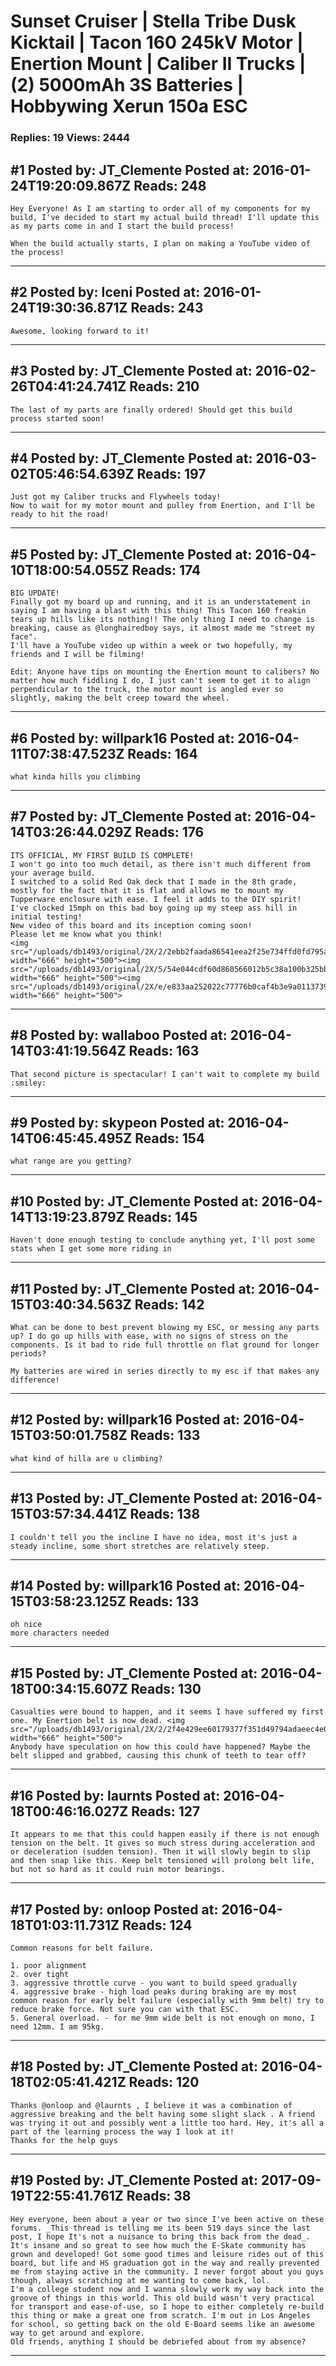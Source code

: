 # Sunset Cruiser &#124; Stella Tribe Dusk Kicktail &#124; Tacon 160 245kV Motor &#124; Enertion Mount &#124; Caliber II Trucks &#124; (2) 5000mAh 3S Batteries &#124; Hobbywing Xerun 150a ESC

### Replies: 19 Views: 2444

## \#1 Posted by: JT_Clemente Posted at: 2016-01-24T19:20:09.867Z Reads: 248

```
Hey Everyone! As I am starting to order all of my components for my build, I've decided to start my actual build thread! I'll update this as my parts come in and I start the build process!

When the build actually starts, I plan on making a YouTube video of the process!
```

---
## \#2 Posted by: Iceni Posted at: 2016-01-24T19:30:36.871Z Reads: 243

```
Awesome, looking forward to it!
```

---
## \#3 Posted by: JT_Clemente Posted at: 2016-02-26T04:41:24.741Z Reads: 210

```
The last of my parts are finally ordered! Should get this build process started soon!
```

---
## \#4 Posted by: JT_Clemente Posted at: 2016-03-02T05:46:54.639Z Reads: 197

```
Just got my Caliber trucks and Flywheels today!
Now to wait for my motor mount and pulley from Enertion, and I'll be ready to hit the road!
```

---
## \#5 Posted by: JT_Clemente Posted at: 2016-04-10T18:00:54.055Z Reads: 174

```
BIG UPDATE! 
Finally got my board up and running, and it is an understatement in saying I am having a blast with this thing! This Tacon 160 freakin tears up hills like its nothing!! The only thing I need to change is breaking, cause as @longhairedboy says, it almost made me "street my face". 
I'll have a YouTube video up within a week or two hopefully, my friends and I will be filming!

Edit: Anyone have tips on mounting the Enertion mount to calibers? No matter how much fiddling I do, I just can't seem to get it to align perpendicular to the truck, the motor mount is angled ever so slightly, making the belt creep toward the wheel.
```

---
## \#6 Posted by: willpark16 Posted at: 2016-04-11T07:38:47.523Z Reads: 164

```
what kinda hills you climbing
```

---
## \#7 Posted by: JT_Clemente Posted at: 2016-04-14T03:26:44.029Z Reads: 176

```
ITS OFFICIAL, MY FIRST BUILD IS COMPLETE!
I won't go into too much detail, as there isn't much different from your average build.
I switched to a solid Red Oak deck that I made in the 8th grade, mostly for the fact that it is flat and allows me to mount my Tupperware enclosure with ease. I feel it adds to the DIY spirit! 
I've clocked 15mph on this bad boy going up my steep ass hill in initial testing!
New video of this board and its inception coming soon!
Please let me know what you think!
<img src="/uploads/db1493/original/2X/2/2ebb2faada86541eea2f25e734ffd0fd795a6934.jpeg" width="666" height="500"><img src="/uploads/db1493/original/2X/5/54e044cdf60d860566012b5c38a100b325bb31a4.jpeg" width="666" height="500"><img src="/uploads/db1493/original/2X/e/e833aa252022c77776b0caf4b3e9a0113739ddc0.jpeg" width="666" height="500">
```

---
## \#8 Posted by: wallaboo Posted at: 2016-04-14T03:41:19.564Z Reads: 163

```
That second picture is spectacular! I can't wait to complete my build :smiley:
```

---
## \#9 Posted by: skypeon Posted at: 2016-04-14T06:45:45.495Z Reads: 154

```
what range are you getting?
```

---
## \#10 Posted by: JT_Clemente Posted at: 2016-04-14T13:19:23.879Z Reads: 145

```
Haven't done enough testing to conclude anything yet, I'll post some stats when I get some more riding in
```

---
## \#11 Posted by: JT_Clemente Posted at: 2016-04-15T03:40:34.563Z Reads: 142

```
What can be done to best prevent blowing my ESC, or messing any parts up? I do go up hills with ease, with no signs of stress on the components. Is it bad to ride full throttle on flat ground for longer periods?

My batteries are wired in series directly to my esc if that makes any difference!
```

---
## \#12 Posted by: willpark16 Posted at: 2016-04-15T03:50:01.758Z Reads: 133

```
what kind of hilla are u climbing?
```

---
## \#13 Posted by: JT_Clemente Posted at: 2016-04-15T03:57:34.441Z Reads: 138

```
I couldn't tell you the incline I have no idea, most it's just a steady incline, some short stretches are relatively steep.
```

---
## \#14 Posted by: willpark16 Posted at: 2016-04-15T03:58:23.125Z Reads: 133

```
oh nice
more characters needed
```

---
## \#15 Posted by: JT_Clemente Posted at: 2016-04-18T00:34:15.607Z Reads: 130

```
Casualties were bound to happen, and it seems I have suffered my first one. My Enertion belt is now dead. <img src="/uploads/db1493/original/2X/2/2f4e429ee60179377f351d49794adaeec4e065e5.jpeg" width="666" height="500"> 
Anybody have speculation on how this could have happened? Maybe the belt slipped and grabbed, causing this chunk of teeth to tear off?
```

---
## \#16 Posted by: laurnts Posted at: 2016-04-18T00:46:16.027Z Reads: 127

```
It appears to me that this could happen easily if there is not enough tension on the belt. It gives so much stress during acceleration and or deceleration (sudden tension). Then it will slowly begin to slip and then snap like this. Keep belt tensioned will prolong belt life, but not so hard as it could ruin motor bearings.
```

---
## \#17 Posted by: onloop Posted at: 2016-04-18T01:03:11.731Z Reads: 124

```
Common reasons for belt failure.

1. poor alignment
2. over tight
3. aggressive throttle curve - you want to build speed gradually
4. aggressive brake - high load peaks during braking are my most common reason for early belt failure (especially with 9mm belt) try to reduce brake force. Not sure you can with that ESC.
5. General overload. - for me 9mm wide belt is not enough on mono, I need 12mm. I am 95kg.
```

---
## \#18 Posted by: JT_Clemente Posted at: 2016-04-18T02:05:41.421Z Reads: 120

```
Thanks @onloop and @laurnts , I believe it was a combination of aggressive breaking and the belt having some slight slack . A friend was trying it out and possibly went a little too hard. Hey, it's all a part of the learning process the way I look at it!
Thanks for the help guys
```

---
## \#19 Posted by: JT_Clemente Posted at: 2017-09-19T22:55:41.761Z Reads: 38

```
Hey everyone, been about a year or two since I've been active on these forums. _This thread is telling me its been 519 days since the last post, I hope It's not a nuisance to bring this back from the dead_.  It's insane and so great to see how much the E-Skate community has grown and developed! Got some good times and leisure rides out of this board, but life and HS graduation got in the way and really prevented me from staying active in the community. I never forgot about you guys though, always scratching at me wanting to come back, lol.
I'm a college student now and I wanna slowly work my way back into the groove of things in this world. This old build wasn't very practical for transport and ease-of-use, so I hope to either completely re-build this thing or make a great one from scratch. I'm out in Los Angeles for school, so getting back on the old E-Board seems like an awesome way to get around and explore.
Old friends, anything I should be debriefed about from my absence?
```

---
